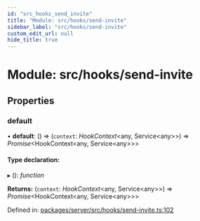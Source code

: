 ```yaml
---
id: "src_hooks_send_invite"
title: "Module: src/hooks/send-invite"
sidebar_label: "src/hooks/send-invite"
custom_edit_url: null
hide_title: true
---
```


# Module: src/hooks/send-invite

## Properties

### default

• **default**: () => (`context`: *HookContext*<any, Service<any\>\>) => *Promise*<HookContext<any, Service<any\>\>\>

#### Type declaration:

▸ (): *function*

**Returns:** (`context`: *HookContext*<any, Service<any\>\>) => *Promise*<HookContext<any, Service<any\>\>\>

Defined in: [packages/server/src/hooks/send-invite.ts:102](https://github.com/xr3ngine/xr3ngine/blob/66a84a950/packages/server/src/hooks/send-invite.ts#L102)
